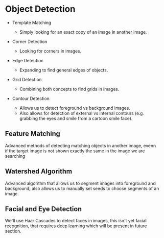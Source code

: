 # Object Detection

- Template Matching
  - Simply looking for an exact copy of an image in another image.

- Corner Detection 
  - Looking for corners in images.

- Edge Detection
  - Expanding to find general edges of objects.

- Grid Detection
  - Combining both concepts to find grids in images.

- Contour Detection
  - Allows us to detect foreground vs background images.
  - Also allows for detection of external vs internal contours (e.g. grabbing the eyes and smile from a cartoon smile face).

## Feature Matching
Advanced methods of detecting matching objects in another image, evenn if the target image is not shown exactly the same in the image we are searching

## Watershed Algorithm
Advanced algorithm that allows us to segment images into foreground and background, also allows us to manually set seeds to choose segments of an image.

## Facial and Eye Detection
We'll use Haar Cascades to detect faces in images, this isn't yet facial recognition, that requires deep learning which will be present in future section.


